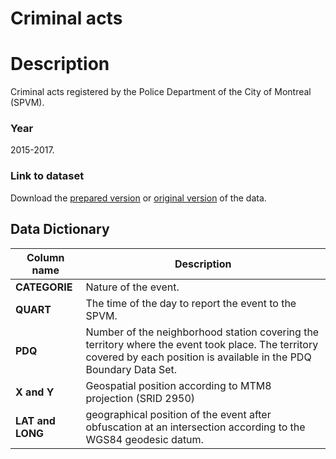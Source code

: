
Criminal acts
===================================

# Description #  
Criminal acts registered by the Police Department of the City of Montreal (SPVM).

### Year ###
2015-2017.

### Link to dataset ###
Download the [prepared version](https://s3.ca-central-1.amazonaws.com/datascapes2017/CrimeData/interventionscitoyendo.csv) or [original version](http://donnees.ville.montreal.qc.ca/dataset/5829b5b0-ea6f-476f-be94-bc2b8797769a/resource/c6f482bf-bf0f-4960-8b2f-9982c211addd/download/interventionscitoyendo.csv) of the data.

## Data Dictionary ##

| Column name | Description |
|-------------|-------------|
| __CATEGORIE__ | Nature of the event. |
| __QUART__ | The time of the day to report the event to the SPVM. |
| __PDQ__ |Number of the neighborhood station covering the territory where the event took place. The territory covered by each position is available in the PDQ Boundary Data Set.|
|__X and Y__ |Geospatial position according to MTM8 projection (SRID 2950)|
| __LAT and LONG__ |geographical position of the event after obfuscation at an intersection according to the WGS84 geodesic datum.|
